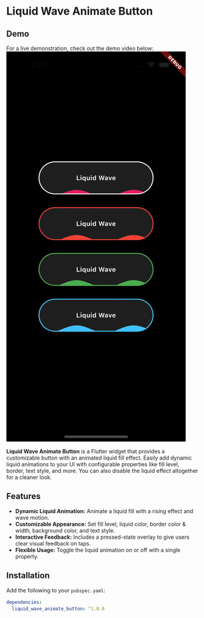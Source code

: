 # Liquid Wave Animate Button
## Demo
For a live demonstration, check out the demo video below:
![Demo GIF](https://raw.githubusercontent.com/mohanaprasathtech/liquid-wave-animate-button/main/demo.gif)

**Liquid Wave Animate Button** is a Flutter widget that provides a customizable button with an animated liquid fill effect. Easily add dynamic liquid animations to your UI with configurable properties like fill level, border, text style, and more. You can also disable the liquid effect altogether for a cleaner look.

## Features

- **Dynamic Liquid Animation:** Animate a liquid fill with a rising effect and wave motion.
- **Customizable Appearance:** Set fill level, liquid color, border color & width, background color, and text style.
- **Interactive Feedback:** Includes a pressed-state overlay to give users clear visual feedback on taps.
- **Flexible Usage:** Toggle the liquid animation on or off with a single property.

## Installation

Add the following to your `pubspec.yaml`:

```yaml
dependencies:
  liquid_wave_animate_button: ^1.0.0
